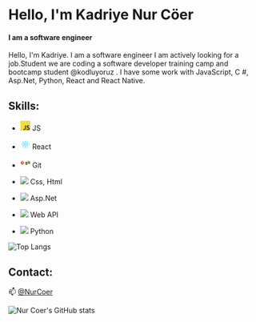 # Hello, I'm Kadriye Nur Cöer
#### I am a software engineer 

Hello, I'm Kadriye. I am a software engineer
I am actively looking for a job.Student we are coding a software developer training camp and bootcamp student @kodluyoruz . I have some work with JavaScript, C #, Asp.Net, Python, React and React Native.


## Skills:  
- <code><a target="_blank" rel="noopener noreferrer" href="https://raw.githubusercontent.com/github/explore/80688e429a7d4ef2fca1e82350fe8e3517d3494d/topics/javascript/javascript.png"><img height="20" src="https://raw.githubusercontent.com/github/explore/80688e429a7d4ef2fca1e82350fe8e3517d3494d/topics/javascript/javascript.png" style="max-width:100%;"></a></code>   JS

- <code><a target="_blank" rel="noopener noreferrer" href="https://raw.githubusercontent.com/github/explore/80688e429a7d4ef2fca1e82350fe8e3517d3494d/topics/react/react.png"><img height="20" src="https://raw.githubusercontent.com/github/explore/80688e429a7d4ef2fca1e82350fe8e3517d3494d/topics/react/react.png" style="max-width:100%;"></a></code> React

- <code><a target="_blank" rel="noopener noreferrer" href="https://raw.githubusercontent.com/github/explore/80688e429a7d4ef2fca1e82350fe8e3517d3494d/topics/git/git.png"><img height="20" src="https://raw.githubusercontent.com/github/explore/80688e429a7d4ef2fca1e82350fe8e3517d3494d/topics/git/git.png" style="max-width:100%;"></a></code> Git

- <code><a target="_blank" rel="noopener noreferrer" href="https://c0.klipartz.com/pngpicture/7/820/gratis-png-icono-de-la-pantalla-del-ordenador-mac.png"><img height="20" src="https://c0.klipartz.com/pngpicture/7/820/gratis-png-icono-de-la-pantalla-del-ordenador-mac.png" style="max-width:100%;"></a></code> Css, Html

- <code><a target="_blank" rel="noopener noreferrer" href="https://img.favpng.com/17/5/2/asp-net-mvc-logo-net-framework-model-view-controller-png-favpng-v24xiWvwG7hnY9K1Y9P8y3tfs.jpg"><img height="20" src="https://img.favpng.com/17/5/2/asp-net-mvc-logo-net-framework-model-view-controller-png-favpng-v24xiWvwG7hnY9K1Y9P8y3tfs.jpg"></a></code> Asp.Net

- <code><a target="_blank" rel="noopener noreferrer" href="https://img2.pngindir.com/20180821/px/kisspng-application-programming-interface-logo-image-compu-i-can-develop-back-end-rest-api-for-your-service-f-5b7c8fe20af486.3712986915348899540449.jpg"><img height="20" src="https://img2.pngindir.com/20180821/px/kisspng-application-programming-interface-logo-image-compu-i-can-develop-back-end-rest-api-for-your-service-f-5b7c8fe20af486.3712986915348899540449.jpg"></a></code> Web API


- <code><a target="_blank" rel="noopener noreferrer" href="https://thumbnail.imgbin.com/18/7/19/imgbin-python-logo-programmer-fierce-python-s-blue-and-yellow-logo-vTCHAtgnCtFtega1YpGrJHPXQ_t.jpg"><img height="20" src="https://thumbnail.imgbin.com/18/7/19/imgbin-python-logo-programmer-fierce-python-s-blue-and-yellow-logo-vTCHAtgnCtFtega1YpGrJHPXQ_t.jpg"></a></code>  Python


![Top Langs](https://github-readme-stats.vercel.app/api/top-langs/?username=nurcoer&layout=compact)  

## Contact:

📫 <a href="mailto:kadriyecoer@gmail.com" rel="nofollow">@NurCoer</a>


![Nur Coer's GitHub stats](https://github-readme-stats.vercel.app/api?username=nurcoer&show_icons=true&theme=tokyonight)


